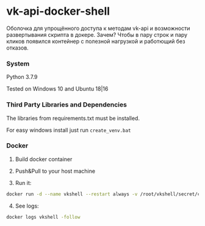 # vk-api-docker-shell

Оболочка для упрощённого доступа к методам vk-api и возможности развертывания скрипта в докере.
Зачем? Чтобы в пару строк и пару кликов появился контейнер с полезной нагрузкой и работющий без отказов.

### System

Python 3.7.9

Tested on Windows 10 and Ubuntu 18|16

### Third Party Libraries and Dependencies

The  libraries from requirements.txt must be installed.

For easy windows install just run `create_venv.bat`

### Docker
1. Build docker container

2. Push&Pull to your host machine

3. Run it:

```bash
docker run -d --name vkshell --restart always -v /root/vkshell/secret/config.json:/vkshell/secret/config.json imagename
```

4. See logs:

```bash
docker logs vkshell -follow
```
